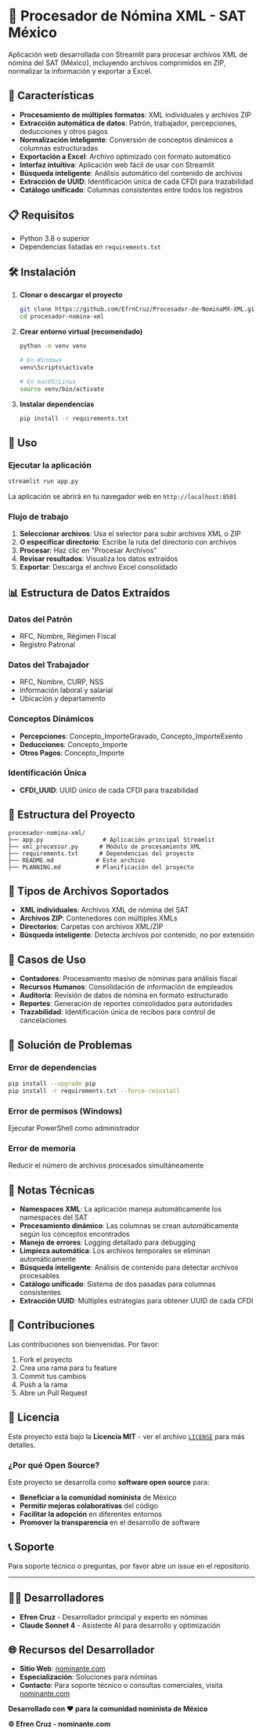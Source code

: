 # 🏢 Procesador de Nómina XML - SAT México

Aplicación web desarrollada con Streamlit para procesar archivos XML de nómina del SAT (México), incluyendo archivos comprimidos en ZIP, normalizar la información y exportar a Excel.

## 🚀 Características

- **Procesamiento de múltiples formatos**: XML individuales y archivos ZIP
- **Extracción automática de datos**: Patrón, trabajador, percepciones, deducciones y otros pagos
- **Normalización inteligente**: Conversión de conceptos dinámicos a columnas estructuradas
- **Exportación a Excel**: Archivo optimizado con formato automático
- **Interfaz intuitiva**: Aplicación web fácil de usar con Streamlit
- **Búsqueda inteligente**: Análisis automático del contenido de archivos
- **Extracción de UUID**: Identificación única de cada CFDI para trazabilidad
- **Catálogo unificado**: Columnas consistentes entre todos los registros

## 📋 Requisitos

- Python 3.8 o superior
- Dependencias listadas en `requirements.txt`

## 🛠️ Instalación

1. **Clonar o descargar el proyecto**
   ```bash
   git clone https://github.com/EfrnCruz/Procesador-de-NominaMX-XML.git
   cd procesador-nomina-xml
   ```

2. **Crear entorno virtual (recomendado)**
   ```bash
   python -m venv venv
   
   # En Windows
   venv\Scripts\activate
   
   # En macOS/Linux
   source venv/bin/activate
   ```

3. **Instalar dependencias**
   ```bash
   pip install -r requirements.txt
   ```

## 🚀 Uso

### Ejecutar la aplicación
```bash
streamlit run app.py
```

La aplicación se abrirá en tu navegador web en `http://localhost:8501`

### Flujo de trabajo

1. **Seleccionar archivos**: Usa el selector para subir archivos XML o ZIP
2. **O especificar directorio**: Escribe la ruta del directorio con archivos
3. **Procesar**: Haz clic en "Procesar Archivos"
4. **Revisar resultados**: Visualiza los datos extraídos
5. **Exportar**: Descarga el archivo Excel consolidado

## 📊 Estructura de Datos Extraídos

### Datos del Patrón
- RFC, Nombre, Régimen Fiscal
- Registro Patronal

### Datos del Trabajador
- RFC, Nombre, CURP, NSS
- Información laboral y salarial
- Ubicación y departamento

### Conceptos Dinámicos
- **Percepciones**: Concepto_ImporteGravado, Concepto_ImporteExento
- **Deducciones**: Concepto_Importe
- **Otros Pagos**: Concepto_Importe

### Identificación Única
- **CFDI_UUID**: UUID único de cada CFDI para trazabilidad

## 🔧 Estructura del Proyecto

```
procesador-nomina-xml/
├── app.py                 # Aplicación principal Streamlit
├── xml_processor.py      # Módulo de procesamiento XML
├── requirements.txt      # Dependencias del proyecto
├── README.md            # Este archivo
├── PLANNING.md          # Planificación del proyecto
```

## 📁 Tipos de Archivos Soportados

- **XML individuales**: Archivos XML de nómina del SAT
- **Archivos ZIP**: Contenedores con múltiples XMLs
- **Directorios**: Carpetas con archivos XML/ZIP
- **Búsqueda inteligente**: Detecta archivos por contenido, no por extensión

## 🎯 Casos de Uso

- **Contadores**: Procesamiento masivo de nóminas para análisis fiscal
- **Recursos Humanos**: Consolidación de información de empleados
- **Auditoría**: Revisión de datos de nómina en formato estructurado
- **Reportes**: Generación de reportes consolidados para autoridades
- **Trazabilidad**: Identificación única de recibos para control de cancelaciones

## 🐛 Solución de Problemas

### Error de dependencias
```bash
pip install --upgrade pip
pip install -r requirements.txt --force-reinstall
```

### Error de permisos (Windows)
Ejecutar PowerShell como administrador

### Error de memoria
Reducir el número de archivos procesados simultáneamente

## 📝 Notas Técnicas

- **Namespaces XML**: La aplicación maneja automáticamente los namespaces del SAT
- **Procesamiento dinámico**: Las columnas se crean automáticamente según los conceptos encontrados
- **Manejo de errores**: Logging detallado para debugging
- **Limpieza automática**: Los archivos temporales se eliminan automáticamente
- **Búsqueda inteligente**: Análisis de contenido para detectar archivos procesables
- **Catálogo unificado**: Sistema de dos pasadas para columnas consistentes
- **Extracción UUID**: Múltiples estrategias para obtener UUID de cada CFDI

## 🤝 Contribuciones

Las contribuciones son bienvenidas. Por favor:

1. Fork el proyecto
2. Crea una rama para tu feature
3. Commit tus cambios
4. Push a la rama
5. Abre un Pull Request

## 📄 Licencia

Este proyecto está bajo la **Licencia MIT** - ver el archivo [`LICENSE`](LICENSE) para más detalles.

### ¿Por qué Open Source?

Este proyecto se desarrolla como **software open source** para:
- **Beneficiar a la comunidad nominista** de México
- **Permitir mejoras colaborativas** del código
- **Facilitar la adopción** en diferentes entornos
- **Promover la transparencia** en el desarrollo de software

## 📞 Soporte

Para soporte técnico o preguntas, por favor abre un issue en el repositorio.

---

## 👨‍💻 **Desarrolladores**

- **Efren Cruz** - Desarrollador principal y experto en nóminas
- **Claude Sonnet 4** - Asistente AI para desarrollo y optimización

## 🌐 **Recursos del Desarrollador**

- **Sitio Web**: [nominante.com](https://nominante.com)
- **Especialización**: Soluciones para nóminas
- **Contacto**: Para soporte técnico o consultas comerciales, visita [nominante.com](https://nominante.com)

**Desarrollado con ❤️ para la comunidad nominista de México**

**© Efren Cruz - nominante.com**

